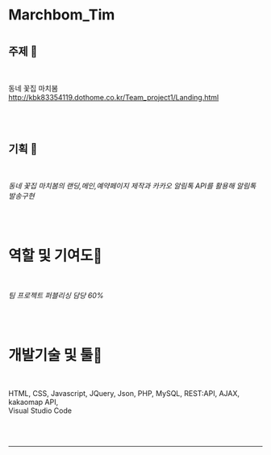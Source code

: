 # Marchbom_Tim

# 


## 주제 🧡

<br/>

동네 꽃집 마치봄
http://kbk83354119.dothome.co.kr/Team_project1/Landing.html

<br/> <br/>

## 기획 💛

<br/>

_동네 꽃집 마치봄의 랜딩,메인,예약페이지 제작과 카카오 알림톡 API를 활용해 알림톡 발송구현_

<br/> <br/>

# 역할 및 기여도💚

<br/>
 
_팀 프로젝트 퍼블리싱 담당 60%_
 
<br/> <br/>
 
# 개발기술 및 툴💙
 
<br/>
 
HTML,   CSS,   Javascript,   JQuery,   Json,   PHP,   MySQL,   REST:API,   AJAX,   kakaomap API,   
Visual Studio Code
 
<br/> <br/>
 
---------------------------------------

